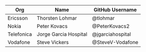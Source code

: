 | Org                   | Name                              |GitHub Username        |
|---------------|------------------------| ----------------------|
| Ericsson | Thorsten Lohmar  | @tlohmar |
| Nokia | Peter Kovacs | @PeterKovacs2 |
| Telefonica| Jorge Garcia Hospital | @jgarciahospital |
| Vodafone | Steve Vickers | @SteveV-Vodafone |